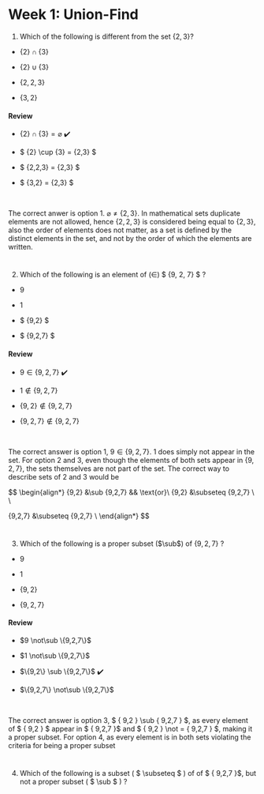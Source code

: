 # Week 1: Union-Find

1. Which of the following is different from the set $\{2,3\}$?

* $`\{2\}\cap\{3\}`$

* $`\{2\}\cup\{3\}`$

* $`\{2,2,3\}`$

* $`\{3,2\}`$


#### Review

* $`\{2\}\cap\{3\} = \varnothing`$ ✔️

* $ \{2\} \cup \{3\} = \{2,3\} $

* $ \{2,2,3\} = \{2,3\} $

* $ \{3,2\} = \{2,3\} $

<br/>

The correct anwer is option 1. $\varnothing \not = \{2,3\}$. In mathematical sets duplicate elements are not allowed, hence $\{2,2,3\}$ is considered being equal to $\{2,3\}$, also the order of elements does not matter, as a set is defined by the distinct elements in the set, and not by the order of which the elements are written.

#

2. Which of the following is an element of ($\in$) $ \{9, 2, 7\} $ ?

* $9$

* $1$

* $ \{9,2\} $

* $ \{9,2,7\} $

#### Review

* $9\in \{9,2,7\}$ ✔️

* $1\notin \{9,2,7\}$

* $\{9,2\}\notin \{9,2,7\}$

* $\{9,2,7\}\notin \{9,2,7\}$

<br/>

The correct answer is option 1, $9\in \{9,2,7\}$. $1$ does simply not appear in the set. For option 2 and 3, even though the elements of both sets appear in $\{9,2,7\}$, the sets themselves are not part of the set. The correct way to describe sets of 2 and 3 would be

$$
\begin{align*}
\{9,2\} &\sub \{9,2,7\} && \text{or}\\
\{9,2\} &\subseteq \{9,2,7\} \\ \\

\{9,2,7\} &\subseteq \{9,2,7\} \\
\end{align*}
$$

#

3. Which of the following is a proper subset ($\sub$) of $\{9, 2, 7\}$ ?

* $9$ 

* $1$

* $\{9,2\}$

* $\{9,2,7\}$

#### Review

* $9 \not\sub \{9,2,7\}$

* $1 \not\sub \{9,2,7\}$

* $\{9,2\} \sub \{9,2,7\}$ ✔️

* $\{9,2,7\} \not\sub \{9,2,7\}$

<br/>

The correct answer is option 3, $ \{ 9,2 \} \sub \{ 9,2,7 \} $, as every element of $ \{ 9,2 \} $ appear in $ \{ 9,2,7 \}$ and $ \{ 9,2 \} \not = \{ 9,2,7 \} $, making it a proper subset. For option 4, as every element is in both sets violating the criteria for being a proper subset

#

4. Which of the following is a subset ( $ \subseteq $ ) of of $ \{ 9,2,7 \}$, but not a proper subset ( $ \sub $ ) ?